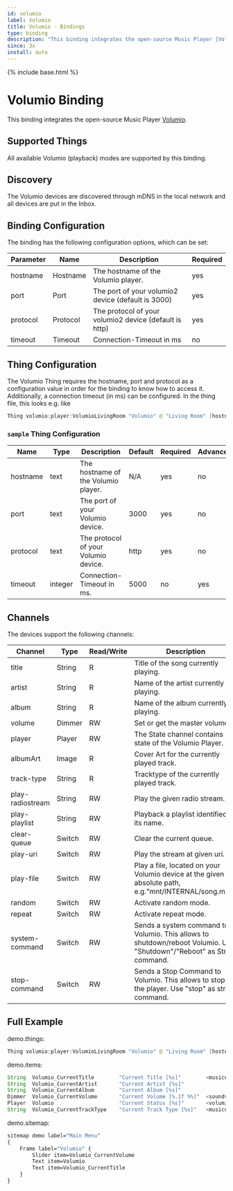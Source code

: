 ```yaml
---
id: volumio
label: Volumio
title: Volumio - Bindings
type: binding
description: "This binding integrates the open-source Music Player [Volumio](https://www.volumio.com)."
since: 3x
install: auto
---
```


<!-- Attention authors: Do not edit directly. Please add your changes to the appropriate source repository -->

{% include base.html %}

# Volumio Binding

This binding integrates the open-source Music Player [Volumio](https://www.volumio.com).

## Supported Things


All available Volumio (playback) modes are supported by this binding.

## Discovery

The Volumio devices are discovered through mDNS in the local network and all devices are put in the Inbox.


## Binding Configuration

The binding has the following configuration options, which can be set:

| Parameter   | Name             | Description                                                                | Required |
| ----------- | ---------------- | -------------------------------------------------------------------------- | -------- |
| hostname    | Hostname         | The hostname of the Volumio player.                                        | yes      |
| port        | Port             | The port of your volumio2 device (default is 3000)                         | yes      |
| protocol    | Protocol         | The protocol of your volumio2 device (default is http)                     | yes      |
| timeout     | Timeout          | Connection-Timeout in ms                                                   | no       |


## Thing Configuration

The Volumio Thing requires the hostname, port and protocol as a configuration value in order for the binding to know how to access it.
Additionally, a connection timeout (in ms) can be configured.
In the thing file, this looks e.g. like

```java
Thing volumio:player:VolumioLivingRoom "Volumio" @ "Living Room" [hostname="volumio.local", protocol="http"]
```

### `sample` Thing Configuration

| Name            | Type    | Description                           | Default | Required | Advanced |
|-----------------|---------|---------------------------------------|---------|----------|----------|
| hostname        | text    | The hostname of the Volumio player.   | N/A     | yes      | no       |
| port            | text    | The port of your Volumio device.      | 3000    | yes      | no       |
| protocol        | text    | The protocol of your Volumio device.  | http    | yes      | no       |
| timeout         | integer | Connection-Timeout in ms.             | 5000    | no       | yes      |

## Channels

The devices support the following channels:


| Channel           | Type   | Read/Write | Description                                                                                                          |
|-------------------|--------|------------|----------------------------------------------------------------------------------------------------------------------|
| title             | String | R          | Title of the song currently playing.                                                                                 |
| artist            | String | R          | Name of the artist currently playing.                                                                                |
| album             | String | R          | Name of the album currently playing.                                                                                 |
| volume            | Dimmer | RW         | Set or get the master volume.                                                                                        |
| player            | Player | RW         | The State channel contains state of the Volumio Player.                                                              |
| albumArt          | Image  | R          | Cover Art for the currently played track.                                                                            |
| track-type        | String | R          | Tracktype of the currently played track.                                                                             |
| play-radiostream  | String | RW         | Play the given radio stream.                                                                                         |
| play-playlist     | String | RW         | Playback a playlist identified  by its name.                                                                           |
| clear-queue       | Switch | RW         | Clear the current queue.                                                                                             | 
| play-uri          | Switch | RW         | Play the stream at given uri.                                                                                        |
| play-file         | Switch | RW         | Play a file, located on your Volumio device at the given absolute path, e.g."mnt/INTERNAL/song.mp3"                  |
| random            | Switch | RW         | Activate random mode.                                                                                                |
| repeat            | Switch | RW         | Activate repeat mode.                                                                                                |
| system-command    | Switch | RW         | Sends a system command to Volumio. This allows to shutdown/reboot Volumio. Use "Shutdown"/"Reboot" as String command.|
| stop-command      | Switch | RW         | Sends a Stop Command to Volumio. This allows to stop the player. Use "stop" as string command.                       |


## Full Example

demo.things:

```java
Thing volumio:player:VolumioLivingRoom "Volumio" @ "Living Room" [hostname="volumio.local", protocol="http"]
```

demo.items:

```java
String	Volumio_CurrentTitle	    "Current Title [%s]"	    <musicnote>      {channel="volumio:player:VolumioLivingRoom:title"}
String	Volumio_CurrentArtist	    "Current Artist [%s]"	                     {channel="volumio:player:VolumioLivingRoom:artist"}
String	Volumio_CurrentAlbum	    "Current Album [%s]"	                     {channel="volumio:player:VolumioLivingRoom:album"}
Dimmer	Volumio_CurrentVolume	    "Current Volume [%.1f %%]"  <soundvolume>	 {channel="volumio:player:VolumioLivingRoom:volume"}
Player	Volumio	                    "Current Status [%s]"	    <volumiologo>    {channel="volumio:player:VolumioLivingRoom:player"}
String	Volumio_CurrentTrackType	"Current Track Type [%s]"   <musicnote>      {channel="volumio:player:VolumioLivingRoom:track-type"}
```

demo.sitemap:

```perl
sitemap demo label="Main Menu"
{
    Frame label="Volumio" {
        Slider item=Volumio_CurrentVolume
        Text item=Volumio
		Text item=Volumio_CurrentTitle
    }
}
```
